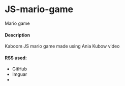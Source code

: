 # JS-mario-game
Mario game

<h4>Description</h4>
Kaboom JS mario game made using Ania Kubow video




<h4>RSS used:</h4>
<ul>
<li>GitHub</li>
<li>Imguar</li>
<li></li>

</ul>